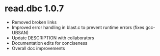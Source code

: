 # read.dbc 1.0.7

* Removed broken links
* Improved error handling in blast.c to prevent runtime errors (fixes gcc-UBSAN)
* Update DESCRIPTION with collaborators
* Documentation edits for conciseness
* Overall doc improvements
